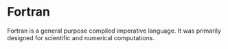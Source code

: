# Fortran

Fortran is a general purpose compiled imperative language. It was primarily designed for scientific and numerical computations.